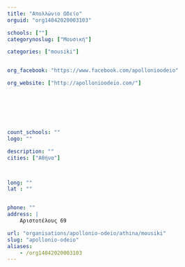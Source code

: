 ```yaml
---
title: "Απολλώνιο Ωδείο"
orguid: "org14042020003103"

schools: [""]
categorynoslug: ["Μουσική"]

categories: ["mousiki"]


org_facebook: "https://www.facebook.com/apollonioodeio"

org_website: ["http://apollonioodeio.com/"]







count_schools: ""
logo: ""

description: ""
cities: ["Αθήνα"]



long: ""
lat : ""


phone: ""
address: |
    Αριστοτέλους 69

url: "organisations/apollonio-odeio/athina/mousiki"
slug: "apollonio-odeio"
aliases:
    - /org14042020003103
---
```



